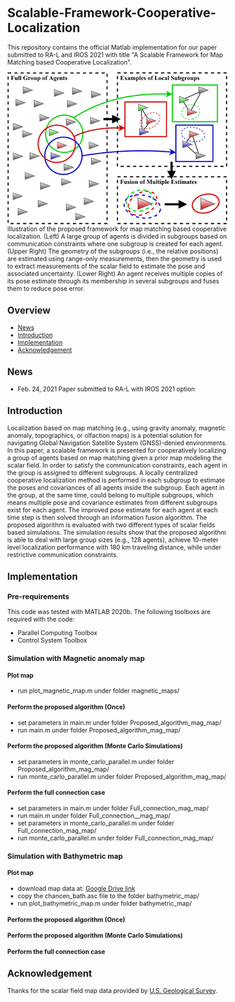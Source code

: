 # Scalable-Framework-Cooperative-Localization

This repository contains the official Matlab implementation for our paper submitted to RA-L and IROS 2021 with title "A Scalable Framework for Map Matching based Cooperative Localization".

<img align="center" src="https://github.com/wvu-irl/Scalable-Framework-Cooperative-Localization/blob/main/docs/overall_approach.png">
Illustration of the proposed framework for map matching based cooperative localization. (Left) A large group of agents is divided in subgroups based on communication constraints where one subgroup is created for each agent. (Upper Right) The geometry of the subgroups (i.e., the relative positions) are estimated using range-only measurements, then the geometry is used to extract measurements of the scalar field to estimate the pose and associated uncertainty. (Lower Right) An agent receives multiple copies of its pose estimate through its membership in several subgroups and fuses them to reduce pose error.

## Overview
- [News](#news)
- [Introduction](#dependencies)
- [Implementation](#implementation)
- [Acknowledgement](#acknowledgement)

## News
- Feb. 24, 2021 Paper submitted to RA-L with IROS 2021 option

## Introduction
Localization based on map matching (e.g., using gravity anomaly, magnetic anomaly, topographics, or olfaction maps) is a potential solution for navigating Global Navigation Satellite System (GNSS)-denied environments. In this paper, a scalable framework is presented for cooperatively localizing a group of agents based on map matching given a prior map modeling the scalar field. In order to satisfy the communication constraints, each agent in the group is assigned to different subgroups. A locally centralized cooperative localization method is performed in each subgroup to estimate the poses and covariances of all agents inside the subgroup. Each agent in the group, at the same time, could belong to multiple subgroups, which means multiple pose and covariance estimates from different subgroups exist for each agent. The improved pose estimate for each agent at each time step is then solved through an information fusion algorithm. The proposed algorithm is evaluated with two different types of scalar fields based simulations. The simulation results show that the proposed algorithm is able to deal with large group sizes (e.g., 128 agents), achieve 10-meter level localization performance with 180 km traveling distance, while under restrictive communication constraints.

## Implementation

### Pre-requirements
This code was tested with MATLAB 2020b. The following toolboxs are required with the code:

- Parallel Computing Toolbox
- Control System Toolbox

### Simulation with Magnetic anomaly map
#### Plot map
- run plot_magnetic_map.m under folder magnetic_maps/

#### Perform the proposed algorithm (Once)
- set parameters in main.m under folder Proposed_algorithm_mag_map/
- run main.m under folder Proposed_algorithm_mag_map/

#### Perform the proposed algorithm (Monte Carlo Simulations)
- set parameters in monte_carlo_parallel.m under folder Proposed_algorithm_mag_map/
- run monte_carlo_parallel.m under folder Proposed_algorithm_mag_map/

#### Perform the full connection case
- set parameters in main.m under folder Full_connection_mag_map/
- run main.m under folder Full_connection__mag_map/
- set parameters in monte_carlo_parallel.m under folder Full_connection_mag_map/
- run monte_carlo_parallel.m under folder Full_connection_mag_map/


### Simulation with Bathymetric map
#### Plot map
- download map data at: [Google Drive link](https://drive.google.com/file/d/14npOMaTV6z6uZIB4Uet7j0KISWl9a9CN/view?usp=sharing)
- copy the chancen_bath.asc file to the folder bathymetric_map/
- run plot_bathymetric_map.m under folder bathymetric_map/

#### Perform the proposed algorithm (Once)

#### Perform the proposed algorithm (Monte Carlo Simulations)

#### Perform the full connection case


## Acknowledgement
Thanks for the scalar field map data provided by [U.S. Geological Survey](https://www.usgs.gov/).


